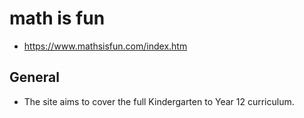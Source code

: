 # math is fun

-   https://www.mathsisfun.com/index.htm

## General

-   The site aims to cover the full Kindergarten to Year 12 curriculum.
